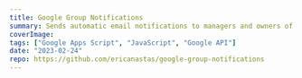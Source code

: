 ```yaml
---
title: Google Group Notifications
summary: Sends automatic email notifications to managers and owners of Google Groups when people join or request to join the group.
coverImage:
tags: ["Google Apps Script", "JavaScript", "Google API"]
date: "2023-02-24"
repo: https://github.com/ericanastas/google-group-notifications
---
```

